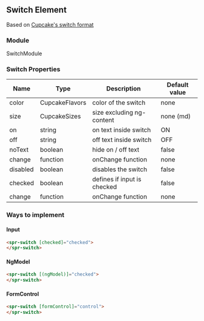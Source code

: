 ## Switch Element
Based on [Cupcake's switch format](https://pages.code.ipreo.com/Ipreo/cupcake-docs/content/elements/switches/)

### Module
SwitchModule

### Switch Properties
| Name              | Type                      | Description                    | Default value         |
| ----------------- | ------------------------- | ------------------------------ | --------------------- |
| color             | CupcakeFlavors            | color of the switch            | none                  |
| size              | CupcakeSizes              | size excluding ng-content      | none (md)             |
| on                | string                    | on text inside switch          | ON                    |
| off               | string                    | off text inside switch         | OFF                   |
| noText            | boolean                   | hide on / off text             | false                 |
| change            | function                  | onChange function              | none                  |
| disabled          | boolean                   | disables the switch            | false                 |
| checked           | boolean                   | defines if input is checked    | false                 |
| change            | function                  | onChange function              | none                  |


### Ways to implement
#### Input
```html
<spr-switch [checked]="checked">
</spr-switch>
```
#### NgModel
```html
<spr-switch [(ngModel)]="checked">
</spr-switch>
```
#### FormControl
```html
<spr-switch [formControl]="control">
</spr-switch>
```
